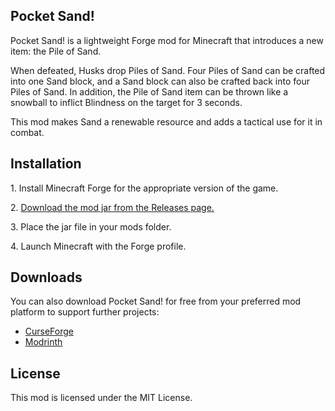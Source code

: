 ## Pocket Sand!



Pocket Sand! is a lightweight Forge mod for Minecraft that introduces a new item: the Pile of Sand.



When defeated, Husks drop Piles of Sand. Four Piles of Sand can be crafted into one Sand block, and a Sand block can also be crafted back into four Piles of Sand. In addition, the Pile of Sand item can be thrown like a snowball to inflict Blindness on the target for 3 seconds.



This mod makes Sand a renewable resource and adds a tactical use for it in combat.



## Installation



1\. Install Minecraft Forge for the appropriate version of the game.

2\. [Download the mod jar from the Releases page.](https://github.com/Andrew-Daugherty/Pocket-Sand-/releases)

3\. Place the jar file in your mods folder.

4\. Launch Minecraft with the Forge profile.


## Downloads



You can also download Pocket Sand! for free from your preferred mod platform to support further projects:

- [CurseForge](https://www.curseforge.com/minecraft/mc-mods/pocket-sand)
- [Modrinth](https://modrinth.com/mod/pocket-sand!)



## License



This mod is licensed under the MIT License.



